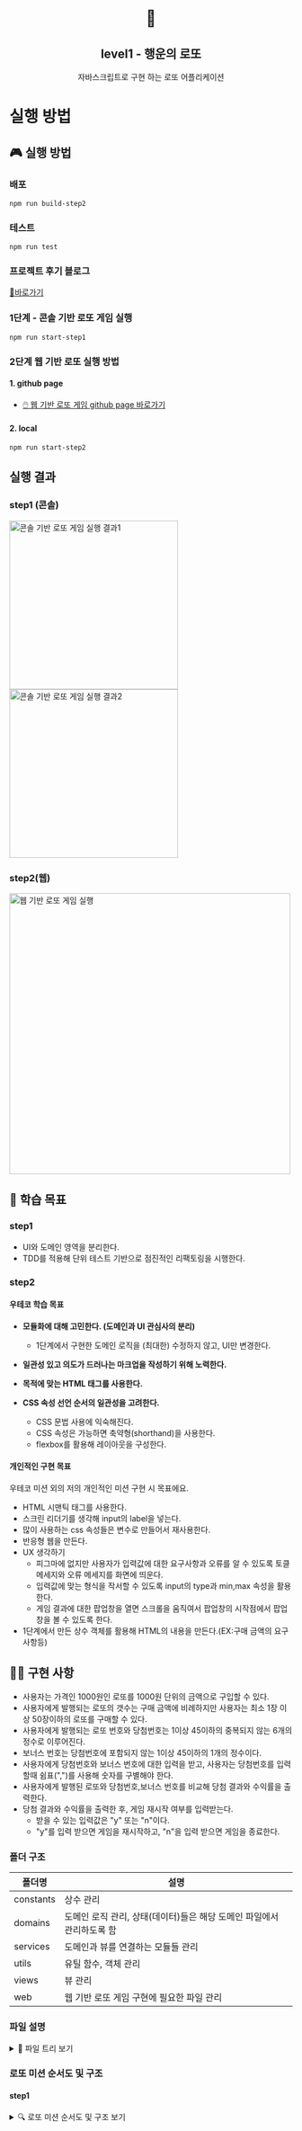 <h1 align="middle">🎱</h1>
<h2 align="middle">level1 - 행운의 로또</h2>
<p align="middle">자바스크립트로 구현 하는 로또 어플리케이션</p>

# 실행 방법

## 🎮 실행 방법

### 배포

```dash
npm run build-step2
```

### 테스트

```dash
npm run test
```
### 프로젝트 후기 블로그 
[🌟바로가기](https://velog.io/@badahertz52/%EC%9A%B0%ED%85%8C%EC%BD%94-FE-%EB%A0%88%EB%B2%A81-%EB%A1%9C%EB%98%90-%EA%B2%8C%EC%9E%84%EC%9D%84-%EB%81%9D%EB%82%B4%EA%B3%A0)

### 1단계 - 콘솔 기반 로또 게임 실행

```dash
npm run start-step1
```

### 2단계 웹 기반 로또 실행 방법

#### 1. github page

- [🖱️ 웹 기반 로또 게임 github page 바로가기](https://badahertz52.github.io/javascript-lotto/dist/)

#### 2. local

```dash
npm run start-step2
```

## 실행 결과

### step1 (콘솔)

<img src="./console_lotto_game1.png" alt="콘솔 기반 로또 게임 실행 결과1" width="300px"/>
<img src="./console_lotto_game2.png" alt="콘솔 기반 로또 게임 실행 결과2" width="300px"/>

### step2(웹)

<img src="./step2.gif" width="500px" alt="웹 기반 로또 게임 실행" />

## 🏫 학습 목표

### step1

- UI와 도메인 영역을 분리한다.
- TDD를 적용해 단위 테스트 기반으로 점진적인 리팩토링을 시행한다.

### step2

#### 우테코 학습 목표

- **모듈화에 대해 고민한다. (도메인과 UI 관심사의 분리)**

  - 1단계에서 구현한 도메인 로직을 (최대한) 수정하지
    않고, UI만 변경한다.

- **일관성 있고 의도가 드러나는 마크업을 작성하기 위해 노력한다.**

- **목적에 맞는 HTML 태그를 사용한다.**
- **CSS 속성 선언 순서의 일관성을 고려한다.**
  - CSS 문법 사용에 익숙해진다.
  - CSS 속성은 가능하면 축약형(shorthand)을 사용한다.
  - flexbox를 활용해 레이아웃을 구성한다.

#### 개인적인 구현 목표

우테코 미션 외의 저의 개인적인 미션 구현 시 목표에요.

- HTML 시맨틱 태그를 사용한다.
- 스크린 리더기를 생각해 input의 label을 넣는다.
- 많이 사용하는 css 속성들은 변수로 만들어서 재사용한다.
- 반응형 웹을 만든다.
- UX 생각하기
  - 피그마에 없지만 사용자가 입력값에 대한 요구사항과 오류를 알 수 있도록 토클 메세지와 오류 메세지를 화면에 띄운다.
  - 입력값에 맞는 형식을 작서할 수 있도록 input의 type과 min,max 속성을 활용한다.
  - 게임 결과에 대한 팝업창을 열면 스크롤을 움직여서 팝업창의 시작점에서 팝업창을 볼 수 있도록 한다.
- 1단계에서 만든 상수 객체를 활용해 HTML의 내용을 만든다.(EX:구매 금액의 요구 사항등)

## 🏃‍♀️ 구현 사항

- 사용자는 가격인 1000원인 로또를 1000원 단위의 금액으로 구입할 수 있다.
- 사용자에게 발행되는 로또의 갯수는 구매 금액에 비례하지만 사용자는 최소 1장 이상 50장이하의 로또를 구매할 수 있다.
- 사용자에게 발행되는 로또 번호와 당첨번호는 1이상 45이하의 중복되지 않는 6개의 정수로 이루어진다.
- 보너스 번호는 당첨번호에 포함되지 않는 1이상 45이하의 1개의 정수이다.
- 사용자에게 당첨번호와 보너스 번호에 대한 입력을 받고, 사용자는 당첨번호를 입력할때 쉼표(",")를 사용해 숫자를 구별해야 한다.
- 사용자에게 발행된 로또와 당첨번호,보너스 번호를 비교해 당첨 결과와 수익률을 출력한다.
- 당첨 결과와 수익률을 출력한 후, 게임 재시작 여부를 입력받는다.
  - 받을 수 있는 입력값은 "y" 또는 "n"이다.
  - "y"를 입력 받으면 게임을 재시작하고, "n"을 입력 받으면 게임을 종료한다.

### 폴더 구조

| 폴더명    | 설명                                                                  |
| --------- | --------------------------------------------------------------------- |
| constants | 상수 관리                                                             |
| domains   | 도메인 로직 관리, 상태(데이터)들은 해당 도메인 파일에서 관리하도록 함 |
| services  | 도메인과 뷰를 연결하는 모듈들 관리                                    |
| utils     | 유틸 함수, 객체 관리                                                  |
| views     | 뷰 관리                                                               |
| web       | 웹 기반 로또 게임 구현에 필요한 파일 관리                             |

### 파일 설명

<details>
<summary>📜 파일 트리 보기</summary>
<div markdown="1">

```
src
 ┣ constants
 ┃ ┣ delimiters.js : 글자등을 구분할 때 사용되는 특수 문자 상수 관리
 ┃ ┣ index.js
 ┃ ┣ messages.js : 입출력 관련 상수 관리
 ┃ ┗ rules.js : 게임 룰에 관련 된 상수 관리
 ┣ domains
 ┃ ┣ Bonus.js : 보너스 번호에 대한 유효성 검사 및 로또 번호에 보너스 번호가 있는 지 여부를 확인하는 모듈
 ┃ ┣ GameRestartChecker.js : 게임 재시작 입력값에 대한 유효성 검사와 게임 재시작 여부를 확인하는 모듈
 ┃ ┣ index.js
 ┃ ┣ Lotto.js :로또 번호들에 대한 유효성 검사를 진행하고 유효한 로또 번호들을 관리하는 모듈
 ┃ ┣ LottoMachine.js : 구입 금액에 따른 로또들을 발행하고 구입금액과 발행된 로또들을 관리하는 모듈
 ┃ ┣ LottoNumber.js :한 개의 로또 번호에 대한 유효성 검사를 진행하고 유효한 로또 번호를 관리하는 모듈
 ┃ ┣ LottoResultsHelper.js : LottoMachine,WinningLotto,Bonus 모듈을 관리하는 상위 모듈로, 이들을 실행시켜서 발행된 로또 티켓 모두에 대한 당첨번호와 보너스 번호화의 일치 결과를 계산하는 모듈
 ┃ ┣ Statistics.js : 당첨 번호,보너스 번호와 발행된 로또 번호의 일치 여부 결과를 이용해 통계(등수별 일치 개수)와 수익률을 계산하는 모듈
 ┃ ┗ WinningLotto.js : 유효성 검사 유틸함수와 Lotto를 활용해 당첨 로또 번호들에 대한 유효성 검사를 진행하며 유효한 당첨 번호들 관리하하고 발행된 로또 티켓 한 장에 대한 당첨 번호와 보너스 번호를 비교하는 모듈
 ┣ services
 ┃ ┣ GameManager.js :LottoGame의 상위 모듈로, LottoGame를 실행 게임을 시작하고 GameRestartChecker를 통해 게임 재시작과 종료를 관리하는 모듈
 ┃ ┣ index.js
 ┃ ┣ InputController.js
 ┃ ┗ LottoGame.js :InputController와 LottoResultHelper,Statistics를 실행해 로또 게임을 진행하는 모듈로
 ┣ utils
 ┃ ┣ Console.js : 콘솔 입출력에 대한 모듈
 ┃ ┣ index.js
 ┃ ┣ RandomNumber.js :랜덤 숫자 생성하는 모듈
 ┃ ┗ validatorsUtils.js : 유효성 검사 시에 사용되는 유틸 함수들 관리
 ┣ views
 ┃ ┣ index.js
 ┃ ┣ InputView.js
 ┃ ┗ OutputView.js
 ┣ web
 ┃ ┣ css
 ┃ ┃ ┣ main.css
 ┃ ┃ ┣ _app.css
 ┃ ┃ ┣ _common.css
 ┃ ┃ ┣ _contents.css
 ┃ ┃ ┣ _modal.css
 ┃ ┃ ┣ _reset.css
 ┃ ┃ ┣ _rule.css
 ┃ ┃ ┗ _style-constants.css
 ┃ ┣ js
 ┃ ┃ ┣ HtmlTextInjectorWithConstants.js
 ┃ ┃ ┣ HtmlTextInjectorWithGameResults.js
 ┃ ┃ ┣ LottoMachineGenerator.js
 ┃ ┃ ┣ StatisticsModalController.js
 ┃ ┃ ┣ utils.js
 ┃ ┃ ┣ WebLottoGameController.js
 ┃ ┃ ┗ WinningLottoAndBonusGenerator.js
 ┣ GameApp.js : 게임 실행 시,  GameManager을 실행 해 게임을 진행하는 모듈
 ┣ step1-index.js
 ┗ step2-index.js

```

</div>
</details>

### 로또 미션 순서도 및 구조

#### step1

<details>
<summary>🔍 로또 미션 순서도 및 구조 보기</summary>
<div markdown="1">

<img src="./로또미션_순서도_구조.png" alt="로또 미션 순서도 및 구조">

</div>
</details>
